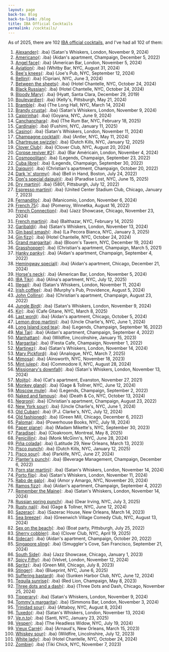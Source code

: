 ```yaml
---
layout: page
back-to: Blog
back-to-link: /blog
title: IBA Official Cocktails
permalink: /cocktails/
---
```


As of 2025, there are 102 [IBA official cocktails](https://iba-world.com/cocktails/all-cocktails/), and I've had all 102 of them:

1.  [Alexander](https://iba-world.com/iba-cocktail/alexander/){: .iba} (Satan's Whiskers, London, November 9, 2024)
1.  [Americano](https://iba-world.com/iba-cocktail/americano/){: .iba} (Aidan's apartment, Champaign, December 5, 2022)
1.  [Angel face](https://iba-world.com/iba-cocktail/angel-face/){: .iba} (American Bar, London, November 5, 2024)
1.  [Aviation](https://iba-world.com/iba-cocktail/aviation/){: .iba} (Whitby Bar, NYC, August 31, 2024)
1.  [Bee's knees](https://iba-world.com/iba-cocktail/bees-knees/){: .iba} (Joe's Pub, NYC, September 12, 2024)
1.  [Bellini](https://iba-world.com/iba-cocktail/bellini/){: .iba} (Cipriani, NYC, June 3, 2024)
1.  [Between the sheets](https://iba-world.com/iba-cocktail/between-the-sheets/){: .iba} (Hotel Chantelle, NYC, October 24, 2024)
1.  [Black Russian](https://iba-world.com/iba-cocktail/black-russian/){: .iba} (Hotel Chantelle, NYC, October 24, 2024)
1.  [Bloody Mary](https://iba-world.com/iba-cocktail/bloody-mary/){: .iba} (Hyatt, Santa Clara, December 29, 2019)
1.  [Boulevardier](https://iba-world.com/iba-cocktail/boulevardier/){: .iba} (Kelly's, Pittsburgh, May 21, 2024)
1.  [Bramble](https://iba-world.com/iba-cocktail/bramble/){: .iba} (The Long Hall, NYC, March 14, 2024)
1.  [Brandy crusta](https://iba-world.com/iba-cocktail/brandy-crusta/){: .iba} (Satan's Whiskers, London, November 9, 2024)
1.  [Caipirinha](https://iba-world.com/iba-cocktail/caipirinha/){: .iba} (Goyana, NYC, June 9, 2024)
1.  [Canchanchara](https://iba-world.com/iba-cocktail/canchanchara/){: .iba} (The Rum Bar, NYC, February 18, 2025)
1.  [Cardinale](https://iba-world.com/iba-cocktail/cardinale/){: .iba} (Fushimi, NYC, January 11, 2025)
1.  [Casino](https://iba-world.com/iba-cocktail/casino/){: .iba} (Satan's Whiskers, London, November 11, 2024)
1.  [Champagne cocktail](https://iba-world.com/iba-cocktail/champagne-cocktail/){: .iba} (Antler, NYC, May 11, 2024)
1.  [Chartreuse swizzle](https://iba-world.com/iba-cocktail/chartreuse-swizzle/){: .iba} (Dutch Kills, NYC, January 12, 2025)
1.  [Clover Club](https://iba-world.com/iba-cocktail/clover-club/){: .iba} (Clover Club, NYC, August 20, 2024)
1.  [Corpse reviver #2](https://iba-world.com/iba-cocktail/corpse-reviver-2/){: .iba} (Bar Américain, London, November 4, 2024)
1.  [Cosmopolitan](https://iba-world.com/iba-cocktail/cosmopolitan/){: .iba} (Legends, Champaign, September 23, 2022)
1.  [Cuba libre](https://iba-world.com/iba-cocktail/cuba-libre/){: .iba} (Legends, Champaign, September 30, 2022)
1.  [Daiquiri](https://iba-world.com/iba-cocktail/daiquiri/){: .iba} (Christian's apartment, Champaign, October 20, 2022)
1.  [Dark 'n' stormy](https://iba-world.com/iba-cocktail/dark-n-stormy/){: .iba} (Bell in Hand, Boston, July 24, 2022)
1.  [Don's special daiquiri](https://iba-world.com/iba-cocktail/dons-special-daiquiri/){: .iba} (Paradise Lost, NYC, June 15, 2025)
1.  [Dry martini](https://iba-world.com/iba-cocktail/dry-martini/){: .iba} (5801, Pittsburgh, July 12, 2022)
1.  [Espresso martini](https://iba-world.com/iba-cocktail/espresso-martini/){: .iba} (United Center Stadium Club, Chicago, January 7, 2023)
1.  [Fernandito](https://iba-world.com/iba-cocktail/fernandito/){: .iba} (Manicomio, London, November 6, 2024)
1.  [French 75](https://iba-world.com/iba-cocktail/french-75/){: .iba} (Pomeroy, Winnetka, August 16, 2022)
1.  [French Connection](https://iba-world.com/iba-cocktail/french-connection/){: .iba} (Jazz Showcase, Chicago, November 23, 2024)
1.  [French martini](https://iba-world.com/iba-cocktail/french-martini/){: .iba} (Balthazar, NYC, February 14, 2025)
1.  [Garibaldi](https://iba-world.com/iba-cocktail/garibaldi/){: .iba} (Satan's Whiskers, London, November 13, 2024)
1.  [Gin basil smash](https://iba-world.com/iba-cocktail/gin-basil-smash/){: .iba} (La Pecora Bianca, NYC, January 3, 2025)
1.  [Gin fizz](https://iba-world.com/iba-cocktail/gin-fizz/){: .iba} (Hotel Chantelle, NYC, October 24, 2024)
1.  [Grand margarita](https://iba-world.com/iba-cocktail/grand-margarita/){: .iba} (Bloom's Tavern, NYC, December 19, 2024)
1.  [Grasshopper](https://iba-world.com/iba-cocktail/grasshopper/){: .iba} (Christian's apartment, Champaign, March 5, 2021)
1.  [Hanky panky](https://iba-world.com/iba-cocktail/hanky-panky/){: .iba} (Aidan's apartment, Champaign, September 4, 2022)
1.  [Hemingway special](https://iba-world.com/iba-cocktail/hemingway-special/){: .iba} (Aidan's apartment, Chicago, December 21, 2024)
1.  [Horse's neck](https://iba-world.com/iba-cocktail/horses-neck/){: .iba} (American Bar, London, November 5, 2024)
1.  [IBA Tiki](https://iba-world.com/iba-cocktail/iba-tiki/){: .iba} (Alina's apartment, NYC, July 12, 2025)
1.  [Illegal](https://iba-world.com/iba-cocktail/illegal/){: .iba} (Satan's Whiskers, London, November 11, 2024)
1.  [Irish coffee](https://iba-world.com/iba-cocktail/irish-coffee/){: .iba} (Murphy's Pub, Providence, August 5, 2024)
1.  [John Collins](https://iba-world.com/iba-cocktail/john-collins/){: .iba} (Christian's apartment, Champaign, August 23, 2022)
1.  [Jungle Bird](https://iba-world.com/iba-cocktail/jungle-bird/){: .iba} (Satan's Whiskers, London, November 9, 2024)
1.  [Kir](https://iba-world.com/iba-cocktail/kir/){: .iba} (Cafe Gitane, NYC, March 8, 2025)
1.  [Last word](https://iba-world.com/iba-cocktail/last-word/){: .iba} (Aidan's apartment, Chicago, October 5, 2024)
1.  [Lemon drop martini](https://iba-world.com/iba-cocktail/lemon-drop-martini/){: .iba} (Uncle Charlie's, NYC, June 1, 2024)
1.  [Long Island iced tea](https://iba-world.com/iba-cocktail/long-island-iced-tea/){: .iba} (Legends, Champaign, September 16, 2022)
1.  [Mai Tai](https://iba-world.com/iba-cocktail/mai-tai/){: .iba} (Aidan's apartment, Champaign, September 4, 2022)
1.  [Manhattan](https://iba-world.com/iba-cocktail/manhattan/){: .iba} (Wildfire, Lincolnshire, January 15, 2023)
1.  [Margarita](https://iba-world.com/iba-cocktail/margarita/){: .iba} (Fiesta Cafe, Champaign, November 1, 2022)
1.  [Martinez](https://iba-world.com/iba-cocktail/martinez/){: .iba} (Satan's Whiskers, London, November 14, 2024)
1.  [Mary Pickford](https://iba-world.com/iba-cocktail/mary-pickford/){: .iba} (Analogue, NYC, March 7, 2025)
1.  [Mimosa](https://iba-world.com/iba-cocktail/mimosa/){: .iba} (Ainsworth, NYC, November 18, 2023)
1.  [Mint julep](https://iba-world.com/iba-cocktail/mint-julep/){: .iba} (Commodore II, NYC, August 28, 2024)
1.  [Missionary's downfall](https://iba-world.com/iba-cocktail/missionarys-downfall/){: .iba} (Satan's Whiskers, London, November 13, 2024)
1.  [Mojito](https://iba-world.com/iba-cocktail/mojito/){: .iba} (Cat's apartment, Evanston, November 27, 2021)
1.  [Monkey gland](https://iba-world.com/iba-cocktail/monkey-gland/){: .iba} (Gage & Tollner, NYC, June 12, 2024)
1.  [Moscow mule](https://iba-world.com/iba-cocktail/moscow-mule/){: .iba} (Legends, Champaign, September 2, 2022)
1.  [Naked and famous](https://iba-world.com/iba-cocktail/naked-and-famous/){: .iba} (Death & Co, NYC, October 13, 2024)
1.  [Negroni](https://iba-world.com/iba-cocktail/negroni/){: .iba} (Christian's apartment, Champaign, August 23, 2022)
1.  [New York sour](https://iba-world.com/iba-cocktail/new-york-sour/){: .iba} (Uncle Charlie's, NYC, June 1, 2024)
1.  [Old Cuban](https://iba-world.com/iba-cocktail/old-cuban/){: .iba} (P.J. Clarke's, NYC, July 12, 2024)
1.  [Old fashioned](https://iba-world.com/iba-cocktail/old-fashioned/){: .iba} (Green Mill, Chicago, December 6, 2022)
1.  [Paloma](https://iba-world.com/iba-cocktail/paloma/){: .iba} (Powerhouse Books, NYC, July 18, 2024)
1.  [Paper plane](https://iba-world.com/iba-cocktail/paper-plane/){: .iba} (Madam Mikette's, NYC, September 30, 2023)
1.  [Paradise](https://iba-world.com/iba-cocktail/paradise/){: .iba} (Cloakroom, Montreal, May 8, 2025)
1.  [Penicillin](https://iba-world.com/iba-cocktail/penicillin/){: .iba} (Monk McGinn's, NYC, June 28, 2024)
1.  [Piña colada](https://iba-world.com/iba-cocktail/pina-colada/){: .iba} (Latitude 29, New Orleans, March 13, 2023)
1.  [Pisco punch](https://iba-world.com/iba-cocktail/pisco-punch/){: .iba} (Dutch Kills, NYC, January 12, 2025)
1.  [Pisco sour](https://iba-world.com/iba-cocktail/pisco-sour/){: .iba} (Parklife, NYC, June 27, 2024)
1.  [Planter's punch](https://iba-world.com/iba-cocktail/planters-punch/){: .iba} (Beverage Management, Champaign, December 6, 2022)
1.  [Porn star martini](https://iba-world.com/iba-cocktail/porn-star-martini/){: .iba} (Satan's Whiskers, London, November 14, 2024)
1.  [Porto flip](https://iba-world.com/iba-cocktail/porto-flip/){: .iba} (Satan's Whiskers, London, November 11, 2024)
1.  [Rabo de galo](https://iba-world.com/iba-cocktail/rabo-de-galo/){: .iba} (Amor y Amargo, NYC, November 20, 2024)
1.  [Ramos fizz](https://iba-world.com/iba-cocktail/ramos-fizz/){: .iba} (Aidan's apartment, Champaign, September 4, 2022)
1.  [Remember the Maine](https://iba-world.com/iba-cocktail/remember-the-maine/){: .iba} (Satan's Whiskers, London, November 14, 2024)
1.  [Russian spring punch](https://iba-world.com/iba-cocktail/russian-spring-punch/){: .iba} (Dear Irving, NYC, July 3, 2025)
1.  [Rusty nail](https://iba-world.com/iba-cocktail/rusty-nail/){: .iba} (Gage & Tollner, NYC, June 12, 2024)
1.  [Sazerac](https://iba-world.com/iba-cocktail/sazerac/){: .iba} (Sazerac House, New Orleans, March 14, 2023)
1.  [Sea breeze](https://iba-world.com/iba-cocktail/sea-breeze/){: .iba} (Greenwich Village Comedy Club, NYC, August 13, 2024)
1.  [Sex on the beach](https://iba-world.com/iba-cocktail/sex-on-the-beach/){: .iba} (Boat party, Pittsburgh, July 25, 2022)
1.  [Sherry cobbler](https://iba-world.com/iba-cocktail/sherry-cobbler/){: .iba} (Clover Club, NYC, April 19, 2025)
1.  [Sidecar](https://iba-world.com/iba-cocktail/sidecar/){: .iba} (Aidan's apartment, Champaign, October 20, 2022)
1.  [Singapore sling](https://iba-world.com/iba-cocktail/singapore-sling/){: .iba} (Smuggler's Cove, San Francisco, September 21, 2024)
1.  [South Side](https://iba-world.com/iba-cocktail/south-side/){: .iba} (Jazz Showcase, Chicago, January 1, 2023)
1.  [Spicy Fifty](https://iba-world.com/iba-cocktail/spicy-fifty/){: .iba} (Velvet, London, November 12, 2024)
1.  [Spritz](https://iba-world.com/iba-cocktail/spritz/){: .iba} (Green Mill, Chicago, July 8, 2023)
1.  [Stinger](https://iba-world.com/iba-cocktail/stinger/){: .iba} (Blueprint, NYC, June 6, 2025)
1.  [Suffering bastard](https://iba-world.com/iba-cocktail/suffering-bastard/){: .iba} (Sunken Harbor Club, NYC, June 12, 2024)
1.  [Tequila sunrise](https://iba-world.com/iba-cocktail/tequila-sunrise/){: .iba} (Red Lion, Champaign, May 8, 2023)
1.  [Three dots and a dash](https://iba-world.com/iba-cocktail/three-dots-and-a-dash/){: .iba} (Three Dots and Dash, Chicago, November 25, 2024)
1.  [Tipperary](https://iba-world.com/iba-cocktail/tipperary/){: .iba} (Satan's Whiskers, London, November 9, 2024)
1.  [Tommy's margarita](https://iba-world.com/iba-cocktail/tommys-margarita/){: .iba} (Simmons Bar, London, November 3, 2024)
1.  [Trinidad sour](https://iba-world.com/iba-cocktail/trinidad-sour/){: .iba} (Attaboy, NYC, August 8, 2024)
1.  [Tuxedo](https://iba-world.com/iba-cocktail/tuxedo/){: .iba} (Satan's Whiskers, London, November 13, 2024)
1.  [Ve.n.to](https://iba-world.com/iba-cocktail/ve-n-to/){: .iba} (Santi, NYC, January 23, 2025)
1.  [Vesper](https://iba-world.com/iba-cocktail/vesper/){: .iba} (The Headless Widow, NYC, July 19, 2024)
1.  [Vieux Carré](https://iba-world.com/iba-cocktail/vieux-carre/){: .iba} (Arnaud's, New Orleans, March 15, 2023)
1.  [Whiskey sour](https://iba-world.com/iba-cocktail/whiskey-sour/){: .iba} (Wildfire, Lincolnshire, July 12, 2023)
1.  [White lady](https://iba-world.com/iba-cocktail/white-lady/){: .iba} (Hotel Chantelle, NYC, October 24, 2024)
1.  [Zombie](https://iba-world.com/iba-cocktail/zombie/){: .iba} (Tiki Chick, NYC, November 7, 2023)

